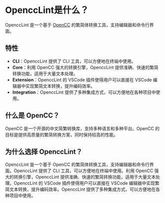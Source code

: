 # OpenccLint是什么？

OpenccLint 是一个基于 [OpenCC](https://github.com/BYVoid/OpenCC) 的繁简体转换工具，支持编辑器和命令行界面。

## 特性

- **CLI**：OpenccLint 提供了 CLI 工具，可以方便地在终端中使用。
- **Core**：利用 OpenCC 强大的转换引擎，OpenccLint 提供准确、快速的繁简转换功能，适用于大量文本处理。
- **Extension**：OpenccLint 的 VSCode 插件使得用户可以直接在 VSCode 编辑器中实现繁简文本转换，提升编码效率。
- **Integration**：OpenccLint 提供了多种集成方式，可以方便地在各种项目中使用。

## 什么是 OpenCC？

OpenCC 是一个开源的中文简繁转换库，支持多种语言和多种平台。OpenCC 的目标是提供高质量的繁简转换方案，同时保持较高的性能。

## 为什么选择 OpenccLint？

OpenccLint 是一个基于 OpenCC 的繁简体转换工具，支持编辑器和命令行界面。OpenccLint 提供了 CLI 工具，可以方便地在终端中使用。利用 OpenCC 强大的转换引擎，OpenccLint 提供准确、快速的繁简转换功能，适用于大量文本处理。OpenccLint 的 VSCode 插件使得用户可以直接在 VSCode 编辑器中实现繁简文本转换，提升编码效率。OpenccLint 提供了多种集成方式，可以方便地在各种项目中使用。
